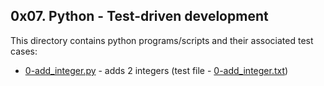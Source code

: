 ## 0x07. Python - Test-driven development
This directory contains python programs/scripts and their associated test cases:
- [0-add_integer.py](0-add_integer.py) - adds 2 integers (test file - [0-add_integer.txt](tests/0-add_integer.txt))

